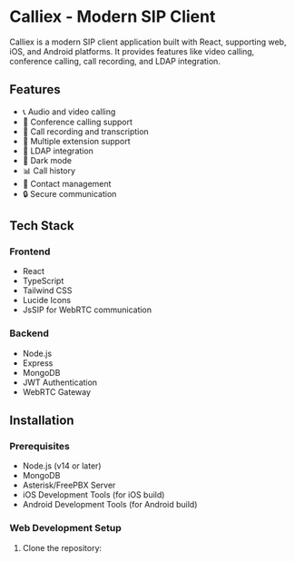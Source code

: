 # Calliex - Modern SIP Client
Calliex is a modern SIP client application built with React, supporting web, iOS, and Android platforms. It provides features like video calling, conference calling, call recording, and LDAP integration.
## Features
- 📞 Audio and video calling
- 👥 Conference calling support
- 📝 Call recording and transcription
- 📱 Multiple extension support
- 🔄 LDAP integration
- 🌙 Dark mode
- 📊 Call history
- 📘 Contact management
- 🔒 Secure communication
## Tech Stack
### Frontend
- React
- TypeScript
- Tailwind CSS
- Lucide Icons
- JsSIP for WebRTC communication
### Backend
- Node.js
- Express
- MongoDB
- JWT Authentication
- WebRTC Gateway
## Installation
### Prerequisites
- Node.js (v14 or later)
- MongoDB
- Asterisk/FreePBX Server
- iOS Development Tools (for iOS build)
- Android Development Tools (for Android build)
### Web Development Setup
1. Clone the repository:
